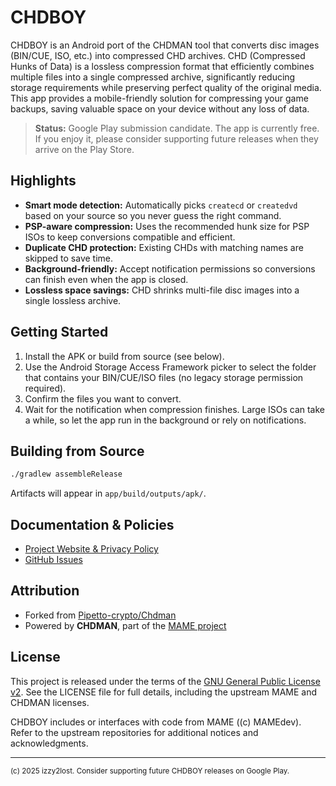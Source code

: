 # CHDBOY

CHDBOY is an Android port of the CHDMAN tool that converts disc images (BIN/CUE, ISO, etc.) into compressed CHD archives. CHD (Compressed Hunks of Data) is a lossless compression format that efficiently combines multiple files into a single compressed archive, significantly reducing storage requirements while preserving perfect quality of the original media. This app provides a mobile-friendly solution for compressing your game backups, saving valuable space on your device without any loss of data.

> **Status:** Google Play submission candidate. The app is currently free. If you enjoy it, please consider supporting future releases when they arrive on the Play Store.

## Highlights

- **Smart mode detection:** Automatically picks `createcd` or `createdvd` based on your source so you never guess the right command.
- **PSP-aware compression:** Uses the recommended hunk size for PSP ISOs to keep conversions compatible and efficient.
- **Duplicate CHD protection:** Existing CHDs with matching names are skipped to save time.
- **Background-friendly:** Accept notification permissions so conversions can finish even when the app is closed.
- **Lossless space savings:** CHD shrinks multi-file disc images into a single lossless archive.

## Getting Started

1. Install the APK or build from source (see below).
2. Use the Android Storage Access Framework picker to select the folder that contains your BIN/CUE/ISO files (no legacy storage permission required).
3. Confirm the files you want to convert.
4. Wait for the notification when compression finishes. Large ISOs can take a while, so let the app run in the background or rely on notifications.

## Building from Source

```bash
./gradlew assembleRelease
```

Artifacts will appear in `app/build/outputs/apk/`.

## Documentation & Policies

- [Project Website & Privacy Policy](https://izzy2lost.github.io/CHDBOY/)
- [GitHub Issues](https://github.com/izzy2lost/CHDBOY/issues)

## Attribution

- Forked from [Pipetto-crypto/Chdman](https://github.com/Pipetto-crypto/Chdman)
- Powered by **CHDMAN**, part of the [MAME project](https://github.com/mamedev/mame)

## License

This project is released under the terms of the [GNU General Public License v2](LICENSE). See the LICENSE file for full details, including the upstream MAME and CHDMAN licenses.

CHDBOY includes or interfaces with code from MAME ((c) MAMEdev). Refer to the upstream repositories for additional notices and acknowledgments.

---

<sub>(c) 2025 izzy2lost. Consider supporting future CHDBOY releases on Google Play.</sub>


